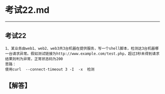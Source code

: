 # 考试22.md  
---  
## 考试22  
    1、某业务由web1、web2、web3共3台机器在提供服务，写一个shell脚本，检测这3台机器哪一台请求异常。假如测试链接为http://www.example.com/test.php，超过3秒未得到请求结果则判为异常，正常状态码为200   
    思路：  
    使用curl  --connect-timeout 3 -I  -x  检测  

## 【解答】   